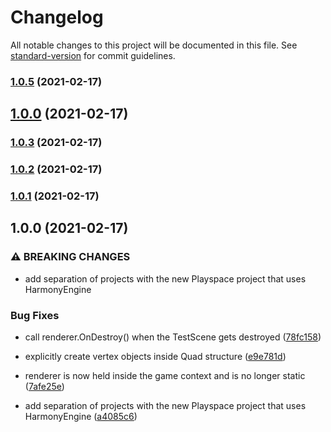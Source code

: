 # Changelog

All notable changes to this project will be documented in this file. See [standard-version](https://github.com/conventional-changelog/standard-version) for commit guidelines.

### [1.0.5](https://github.com/Nick-Fanelli/HarmonyEngine/compare/v1.0.3...v1.0.5) (2021-02-17)

## [1.0.0](https://github.com/Nick-Fanelli/HarmonyEngine/compare/v1.0.3...v1.0.0) (2021-02-17)

### [1.0.3](https://github.com/Nick-Fanelli/HarmonyEngine/compare/v1.0.2...v1.0.3) (2021-02-17)

### [1.0.2](https://github.com/Nick-Fanelli/HarmonyEngine/compare/v1.0.1...v1.0.2) (2021-02-17)

### [1.0.1](https://github.com/Nick-Fanelli/HarmonyEngine/compare/v1.0.0...v1.0.1) (2021-02-17)

## 1.0.0 (2021-02-17)


### ⚠ BREAKING CHANGES

* add separation of projects with the new Playspace project that uses HarmonyEngine

### Bug Fixes

* call renderer.OnDestroy() when the TestScene gets destroyed ([78fc158](https://github.com/Nick-Fanelli/HarmonyEngine/commit/78fc1586b1c523dec9f603291262baaeaf3d08a4))
* explicitly create vertex objects inside Quad structure ([e9e781d](https://github.com/Nick-Fanelli/HarmonyEngine/commit/e9e781d3595e40f1ff90f98f942fb156e57a3e6f))
* renderer is now held inside the game context and is no longer static ([7afe25e](https://github.com/Nick-Fanelli/HarmonyEngine/commit/7afe25ec77836b67ca11f38d77e13300b06d58fa))


* add separation of projects with the new Playspace project that uses HarmonyEngine ([a4085c6](https://github.com/Nick-Fanelli/HarmonyEngine/commit/a4085c61e70baed30b2d02ad6ada24e27fca5304))
